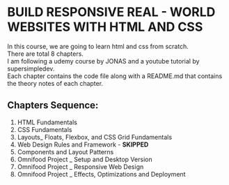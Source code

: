 # BUILD RESPONSIVE REAL - WORLD WEBSITES WITH HTML AND CSS
In this course, we are going to learn html and css from scratch. <br>
There are total 8 chapters. <br>
I am following a udemy course by JONAS and a youtube tutorial by supersimpledev. <br>
Each chapter contains the code file along with a README.md that contains the theory notes of each chapter. <br>

## Chapters Sequence: 
1. HTML Fundamentals 
2. CSS Fundamentals 
3. Layouts_ Floats, Flexbox, and CSS Grid Fundamentals
4. Web Design Rules and Framework - **SKIPPED**
5. Components and Layout Patterns
6. Omnifood Project _ Setup and Desktop Version
7. Omnifood Project _ Responsive Web Design
8. Omnifood Project _ Effects, Optimizations and Deployment

